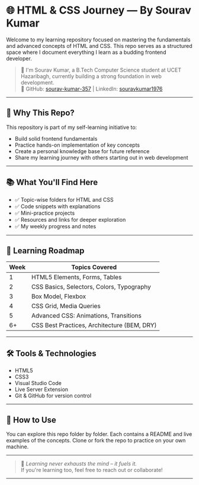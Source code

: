 # 🌐 HTML & CSS Journey — By Sourav Kumar

Welcome to my learning repository focused on mastering the fundamentals and advanced concepts of HTML and CSS. This repo serves as a structured space where I document everything I learn as a budding frontend developer.

> 🚀 I'm Sourav Kumar, a B.Tech Computer Science student at UCET Hazaribagh, currently building a strong foundation in web development.  
> 🔗 GitHub: [sourav-kumar-357](https://github.com/sourav-kumar-357) | LinkedIn: [souravkumar1976](https://www.linkedin.com/in/souravkumar1976)

---

## 🧠 Why This Repo?

This repository is part of my self-learning initiative to:
- Build solid frontend fundamentals
- Practice hands-on implementation of key concepts
- Create a personal knowledge base for future reference
- Share my learning journey with others starting out in web development

---

## 📚 What You'll Find Here

- ✅ Topic-wise folders for HTML and CSS
- ✅ Code snippets with explanations
- ✅ Mini-practice projects
- ✅ Resources and links for deeper exploration
- ✅ My weekly progress and notes

---

## 📅 Learning Roadmap

| Week | Topics Covered |
|------|----------------|
| 1 | HTML5 Elements, Forms, Tables |
| 2 | CSS Basics, Selectors, Colors, Typography |
| 3 | Box Model, Flexbox |
| 4 | CSS Grid, Media Queries |
| 5 | Advanced CSS: Animations, Transitions |
| 6+ | CSS Best Practices, Architecture (BEM, DRY) |

---

## 🛠️ Tools & Technologies

- HTML5
- CSS3
- Visual Studio Code
- Live Server Extension
- Git & GitHub for version control

---

## 📝 How to Use

You can explore this repo folder by folder. Each contains a README and live examples of the concepts. Clone or fork the repo to practice on your own machine.

---

> 💬 *Learning never exhausts the mind – it fuels it.*  
> If you're learning too, feel free to reach out or collaborate!

---
